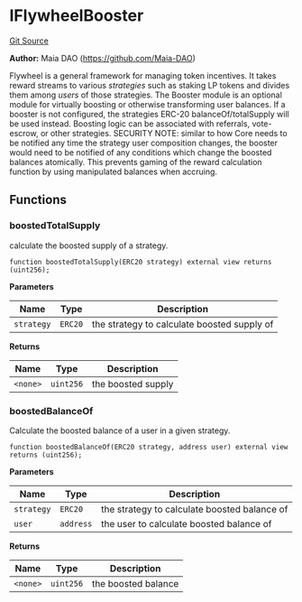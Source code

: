 # IFlywheelBooster
[Git Source](https://github.com/Maia-DAO/test-env-V2/blob/84b5f9e8695c91ddb02f27bb3dfb1c652f55ced4/rewards/interfaces/IFlywheelBooster.sol)

**Author:**
Maia DAO (https://github.com/Maia-DAO)

Flywheel is a general framework for managing token incentives.
It takes reward streams to various *strategies* such as staking LP tokens and divides them among *users* of those strategies.
The Booster module is an optional module for virtually boosting or otherwise transforming user balances.
If a booster is not configured, the strategies ERC-20 balanceOf/totalSupply will be used instead.
Boosting logic can be associated with referrals, vote-escrow, or other strategies.
SECURITY NOTE: similar to how Core needs to be notified any time the strategy user composition changes, the booster would need to be notified of any conditions which change the boosted balances atomically.
This prevents gaming of the reward calculation function by using manipulated balances when accruing.


## Functions
### boostedTotalSupply

calculate the boosted supply of a strategy.


```solidity
function boostedTotalSupply(ERC20 strategy) external view returns (uint256);
```
**Parameters**

|Name|Type|Description|
|----|----|-----------|
|`strategy`|`ERC20`|the strategy to calculate boosted supply of|

**Returns**

|Name|Type|Description|
|----|----|-----------|
|`<none>`|`uint256`|the boosted supply|


### boostedBalanceOf

Calculate the boosted balance of a user in a given strategy.


```solidity
function boostedBalanceOf(ERC20 strategy, address user) external view returns (uint256);
```
**Parameters**

|Name|Type|Description|
|----|----|-----------|
|`strategy`|`ERC20`|the strategy to calculate boosted balance of|
|`user`|`address`|the user to calculate boosted balance of|

**Returns**

|Name|Type|Description|
|----|----|-----------|
|`<none>`|`uint256`|the boosted balance|


